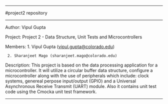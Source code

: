 **************************************************************************
#project2 repository
**************************************************************************

Author: Vipul Gupta

Project: Project 2 - Data Structure, Unit Tests and Microcontrollers

Members: 1. Vipul Gupta (vipul.gupta@colorado.edu)

	 2. Sharanjeet Mago (sharanjeet.mago@colorado.edu)

Description: This project is based on the data processing application for a microcontroller. It will utilize a circular buffer data structure, configure a microcontroller along with the use of peripherals which include: clock systems, genereal perpose input/output (GPIO) and a Universal Asynchronous Receive Transmit (UART) module. Also it contains unit test code using the Cmocka unit test framework.

**************************************************************************

